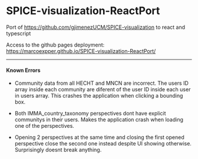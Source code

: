 # SPICE-visualization-ReactPort
Port of https://github.com/gjimenezUCM/SPICE-visualization to react and typescript



Access to the github pages deployment:
https://marcoexpper.github.io/SPICE-visualization-ReactPort/
_________________________
#### Known Errors

- Community data from all HECHT and MNCN are incorrect. The users ID array inside each community are diferent of the user ID inside each user in users array.
    This crashes the application when clicking a bounding box.

- Both IMMA_country_taxonomy perspectives dont have explicit communitys in their users.
    Makes the application crash when loading one of the perspectives.

- Opening 2 perspectives at the same time and closing the first opened perspective close the second one instead despite UI showing otherwise.
    Surprisingly doesnt break anything.
